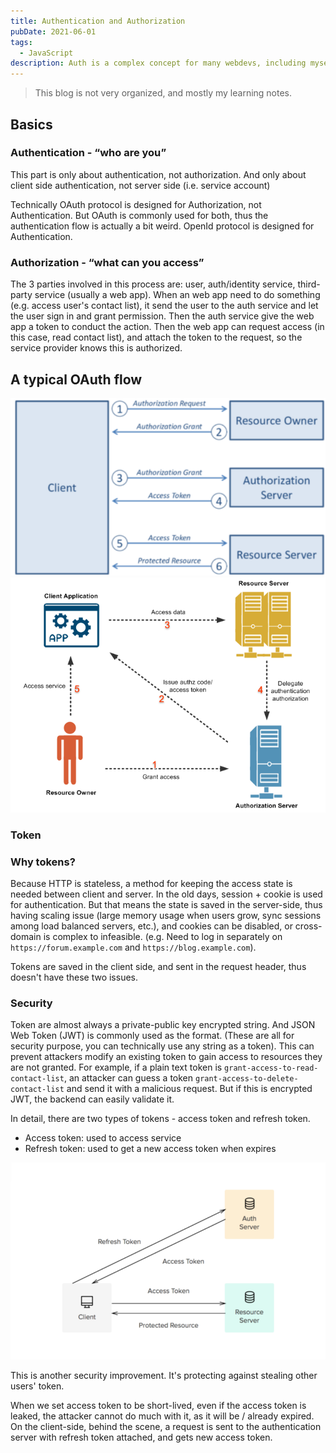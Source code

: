 ```yaml
---
title: Authentication and Authorization
pubDate: 2021-06-01
tags:
  - JavaScript
description: Auth is a complex concept for many webdevs, including myself. Here's some of my learning notes.
---
```


> This blog is not very organized, and mostly my learning notes.

## Basics

### Authentication - “who are you”

This part is only about authentication, not authorization. And only about client
side authentication, not server side (i.e. service account)

Technically OAuth protocol is designed for Authorization, not Authentication.
But OAuth is commonly used for both, thus the authentication flow is actually a
bit weird. OpenId protocol is designed for Authentication.

### Authorization - “what can you access”

The 3 parties involved in this process are: user, auth/identity service,
third-party service (usually a web app). When an web app need to do something
(e.g. access user's contact list), it send the user to the auth service and let
the user sign in and grant permission. Then the auth service give the web app a
token to conduct the action. Then the web app can request access (in this case,
read contact list), and attach the token to the request, so the service provider
knows this is authorized.

## A typical OAuth flow

![oauth overview](../assets/auth/overview1.png)
![oauth overview](../assets/auth/overview2.png)

### Token

### Why tokens?

Because HTTP is stateless, a method for keeping the access state is needed
between client and server. In the old days, session + cookie is used for
authentication. But that means the state is saved in the server-side, thus
having scaling issue (large memory usage when users grow, sync sessions among
load balanced servers, etc.), and cookies can be disabled, or cross-domain is
complex to infeasible. (e.g. Need to log in separately on
`https://forum.example.com` and `https://blog.example.com`).

Tokens are saved in the client side, and sent in the request header, thus
doesn't have these two issues.

### Security

Token are almost always a private-public key encrypted string. And JSON Web
Token (JWT) is commonly used as the format. (These are all for security purpose,
you can technically use any string as a token). This can prevent attackers
modify an existing token to gain access to resources they are not granted. For
example, if a plain text token is `grant-access-to-read-contact-list`, an
attacker can guess a token `grant-access-to-delete-contact-list` and send it
with a malicious request. But if this is encrypted JWT, the backend can easily
validate it.

In detail, there are two types of tokens - access token and refresh token.

- Access token: used to access service
- Refresh token: used to get a new access token when expires

![oauth overview](../assets/auth/token.png)

This is another security improvement. It's protecting against stealing other
users' token.

When we set access token to be short-lived, even if the access token is leaked,
the attacker cannot do much with it, as it will be / already expired. On the
client-side, behind the scene, a request is sent to the authentication server
with refresh token attached, and gets new access token.
